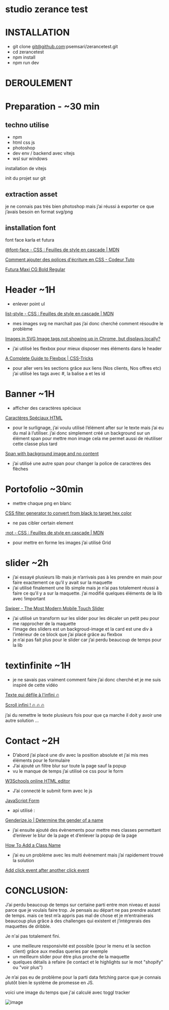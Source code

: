 # studio zerance test


# INSTALLATION

- git clone git@github.com:psemsari/zerancetest.git
- cd zerancetest
- npm install
- npm run dev


# DEROULEMENT

# Preparation -  ~30 min

## techno utilise

- npm
- html css js
- photoshop
- dev env / backend avec vitejs
- wsl sur windows

installation de vitejs

init du projet sur git

## extraction asset

je ne connais pas très bien photoshop mais j’ai réussi à exporter ce que j’avais besoin en format svg/png

## installation font

font face karla et futura

[@font-face - CSS : Feuilles de style en cascade | MDN](https://developer.mozilla.org/fr/docs/Web/CSS/@font-face)

[Comment ajouter des polices d'écriture en CSS - Codeur Tuto](https://www.codeur.com/tuto/css/ajouter-police-ecriture-css/)

[Futura Maxi CG Bold Regular](https://fontsgeek.com/fonts/Futura-Maxi-CG-Bold-Regular)

# Header ~1H

- enlever point ul

[list-style - CSS : Feuilles de style en cascade | MDN](https://developer.mozilla.org/fr/docs/Web/CSS/list-style)

- mes images svg ne marchait pas j’ai donc cherché comment résoudre le problème

[Images in SVG Image tags not showing up in Chrome, but displays locally?](https://stackoverflow.com/questions/41195669/images-in-svg-image-tags-not-showing-up-in-chrome-but-displays-locally)

- j’ai utilisé les flexbox pour mieux disposer mes éléments dans le header

[A Complete Guide to Flexbox | CSS-Tricks](https://css-tricks.com/snippets/css/a-guide-to-flexbox/)

- pour aller vers les sections grâce aux liens (Nos clients, Nos offres etc)  j’ai utilisé les tags avec #, la balise a et les id

# Banner ~1H

- afficher des caractères spéciaux

[Caractères Spéciaux HTML](https://www.leptidigital.fr/productivite/caracteres-speciaux-html-2-19297/)

- pour le surlignage, j’ai voulu utilisé l’élément after sur le texte mais j’ai eu du mal à l’utiliser.
j’ai donc simplement créé un background sur un élément span pour mettre mon image
cela me permet aussi de réutiliser cette classe plus tard

[Span with background image and no content](https://stackoverflow.com/questions/4550069/span-with-background-image-and-no-content)

- j’ai utilisé une autre span pour changer la police de caractères des flèches

# Portofolio ~30min

- mettre chaque png en blanc

[CSS filter generator to convert from black to target hex color](https://codepen.io/sosuke/pen/Pjoqqp)

- ne pas cibler certain element

[:not - CSS : Feuilles de style en cascade | MDN](https://developer.mozilla.org/fr/docs/Web/CSS/:not)

- pour mettre en forme les images j’ai utilisé Grid

# slider ~2h

- j’ai essayé plusieurs lib mais je n’arrivais pas à les prendre en main pour faire exactement ce qu’il y avait sur la maquette
- j’ai utilisé finalement une lib simple mais je n’ai pas totalement réussi à faire ce qu’il y a sur la maquette. j’ai modifié quelques éléments de la lib avec !important

[Swiper - The Most Modern Mobile Touch Slider](https://swiperjs.com/)

- j’ai utilisé un transform sur les slider pour les décaler un petit peu pour me rapprocher de la maquette
- l’image des sliders est un backgroud-image et la card est une div à l’intérieur de ce block que j’ai placé grâce au flexbox
- je n’ai pas fait plus pour le slider car j’ai perdu beaucoup de temps pour la lib

# textinfinite ~1H

- je ne savais pas vraiment comment faire j’ai donc cherché et je me suis inspiré de cette vidéo

[Texte qui défile à l'infini 🔥](https://www.youtube.com/watch?v=_Pv6z5Rm2TI)

[Scroll infini ! 🔥 🔥 🔥](https://codepen.io/Ziratsu/pen/MWjqWOa?editors=1100)

j’ai du remettre le texte plusieurs fois pour que ça marche il doit y avoir une autre solution …

# Contact ~2H

- D’abord j’ai placé une div avec la position absolute et j’ai mis mes éléments pour le formulaire
- J’ai ajouté un filtre blur sur toute la page sauf la popup
- vu le manque de temps j’ai utilisé ce css pour le form

[W3Schools online HTML editor](https://www.w3schools.com/css/tryit.asp?filename=trycss_forms)

- J’ai connecté le submit form avec le js

[JavaScript Form](https://www.javascripttutorial.net/javascript-dom/javascript-form/)

- api utilisé :

[Genderize.io | Determine the gender of a name](https://genderize.io/#responses)

- j’ai ensuite ajouté des évènements pour mettre mes classes permettant d’enlever le blur de la page et d’enlever la popup de la page

[How To Add a Class Name](https://www.w3schools.com/howto/howto_js_add_class.asp)

- j’ai eu un problème avec les multi évènement mais j’ai rapidement trouvé la solution

[Add click event after another click event](https://stackoverflow.com/questions/33262256/add-click-event-after-another-click-event)


# CONCLUSION:

J’ai perdu beaucoup de temps sur certaine parti entre mon niveau et aussi parce que je voulais faire trop. Je pensais au départ ne pas prendre autant de temps. mais ce test m’a appris pas mal de chose et je m’entrainerais beaucoup plus grâce à des challenges qui existent et j’intégrerais des maquettes de dribble.

Je n'ai pas totalement fini.
- une meilleure responsivité est possible (pour le menu et la section client) grâce aux medias queries par exemple
- un meilleurn slider pour être plus proche de la maquette
- quelques détails à refaire (le contact et le highlights sur le mot "shopify" ou "voir plus")

Je n’ai pas eu de problème pour la parti data fetching parce que je connais plutôt bien le système de promesse en JS.

voici une image du temps que j'ai calculé avec toggl tracker

![image](https://user-images.githubusercontent.com/41895689/184680119-30d50077-9235-4f89-b074-6dbe28162a4c.png)

